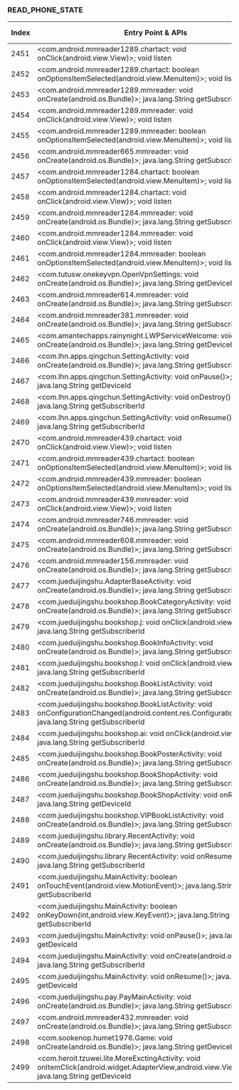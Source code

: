 ### READ_PHONE_STATE
| Index | Entry Point & APIs | Screen shot | Resource id | Label |
| ------------- | ------------- | ------------- |-------------|-------------|
| 2451 | <com.android.mmreader1289.chartact: void onClick(android.view.View)>; void listen | ![](D:\COSMOS\output\py\Drebin\VirusShare_Android_20130506\VirusShare_53ce77850aa272af358262ecc7286e1d\com.android.mmreader1289.chartact.png) |  | |
| 2452 | <com.android.mmreader1289.chartact: boolean onOptionsItemSelected(android.view.MenuItem)>; void listen | ![](D:\COSMOS\output\py\Drebin\VirusShare_Android_20130506\VirusShare_53ce77850aa272af358262ecc7286e1d\com.android.mmreader1289.chartact.png) |  | |
| 2453 | <com.android.mmreader1289.mmreader: void onCreate(android.os.Bundle)>; java.lang.String getSubscriberId | ![](D:\COSMOS\output\py\Drebin\VirusShare_Android_20130506\VirusShare_53ce77850aa272af358262ecc7286e1d\com.android.mmreader1289.mmreader.png) |  | |
| 2454 | <com.android.mmreader1289.mmreader: void onClick(android.view.View)>; void listen | ![](D:\COSMOS\output\py\Drebin\VirusShare_Android_20130506\VirusShare_53ce77850aa272af358262ecc7286e1d\com.android.mmreader1289.mmreader.png) |  | |
| 2455 | <com.android.mmreader1289.mmreader: boolean onOptionsItemSelected(android.view.MenuItem)>; void listen | ![](D:\COSMOS\output\py\Drebin\VirusShare_Android_20130506\VirusShare_53ce77850aa272af358262ecc7286e1d\com.android.mmreader1289.mmreader.png) |  | |
| 2456 | <com.android.mmreader665.mmreader: void onCreate(android.os.Bundle)>; java.lang.String getSubscriberId | ![](D:\COSMOS\output\py\Drebin\VirusShare_Android_20130506\VirusShare_f750fbdd67a585155862fc0a96acf10e\com.android.mmreader665.mmreader.png) |  | |
| 2457 | <com.android.mmreader1284.chartact: boolean onOptionsItemSelected(android.view.MenuItem)>; void listen | ![](D:\COSMOS\output\py\Drebin\VirusShare_Android_20130506\VirusShare_9fd69ad2248b54cb25bec901749301da\com.android.mmreader1284.chartact.png) |  | |
| 2458 | <com.android.mmreader1284.chartact: void onClick(android.view.View)>; void listen | ![](D:\COSMOS\output\py\Drebin\VirusShare_Android_20130506\VirusShare_9fd69ad2248b54cb25bec901749301da\com.android.mmreader1284.chartact.png) |  | |
| 2459 | <com.android.mmreader1284.mmreader: void onCreate(android.os.Bundle)>; java.lang.String getSubscriberId | ![](D:\COSMOS\output\py\Drebin\VirusShare_Android_20130506\VirusShare_9fd69ad2248b54cb25bec901749301da\com.android.mmreader1284.mmreader.png) |  | |
| 2460 | <com.android.mmreader1284.mmreader: void onClick(android.view.View)>; void listen | ![](D:\COSMOS\output\py\Drebin\VirusShare_Android_20130506\VirusShare_9fd69ad2248b54cb25bec901749301da\com.android.mmreader1284.mmreader.png) |  | |
| 2461 | <com.android.mmreader1284.mmreader: boolean onOptionsItemSelected(android.view.MenuItem)>; void listen | ![](D:\COSMOS\output\py\Drebin\VirusShare_Android_20130506\VirusShare_9fd69ad2248b54cb25bec901749301da\com.android.mmreader1284.mmreader.png) |  | |
| 2462 | <com.tutusw.onekeyvpn.OpenVpnSettings: void onCreate(android.os.Bundle)>; java.lang.String getDeviceId | ![](D:\COSMOS\output\py\Drebin\VirusShare_Android_20130506\VirusShare_d7f0ea8c707d7c29558d4df1ee7c56c4\com.tutusw.onekeyvpn.OpenVpnSettings.png) |  | |
| 2463 | <com.android.mmreader614.mmreader: void onCreate(android.os.Bundle)>; java.lang.String getSubscriberId | ![](D:\COSMOS\output\py\Drebin\VirusShare_Android_20130506\VirusShare_54e233c2b966e528b2b83f27f005d822\com.android.mmreader614.mmreader.png) |  | |
| 2464 | <com.android.mmreader381.mmreader: void onCreate(android.os.Bundle)>; java.lang.String getSubscriberId | ![](D:\COSMOS\output\py\Drebin\VirusShare_Android_20130506\VirusShare_55443017a9683c5d1270e813aa39a76d\com.android.mmreader381.mmreader.png) |  | |
| 2465 | <com.amantechapps.rainynight.LWPServiceWelcome: void onCreate(android.os.Bundle)>; java.lang.String getDeviceId | ![](D:\COSMOS\output\py\Drebin\VirusShare_Android_20130506\VirusShare_55628b13f8a6bcd2d0a17a14c9be040b\com.amantechapps.rainynight.LWPServiceWelcome.png) |  | |
| 2466 | <com.lhn.apps.qingchun.SettingActivity: void onCreate(android.os.Bundle)>; java.lang.String getSubscriberId | ![](D:\COSMOS\output\py\Drebin\VirusShare_Android_20130506\VirusShare_556757a6b2cfe4740c06e9d348f3a527\com.lhn.apps.qingchun.SettingActivity.png) |  | |
| 2467 | <com.lhn.apps.qingchun.SettingActivity: void onPause()>; java.lang.String getDeviceId | ![](D:\COSMOS\output\py\Drebin\VirusShare_Android_20130506\VirusShare_556757a6b2cfe4740c06e9d348f3a527\com.lhn.apps.qingchun.SettingActivity.png) |  | |
| 2468 | <com.lhn.apps.qingchun.SettingActivity: void onDestroy()>; java.lang.String getSubscriberId | ![](D:\COSMOS\output\py\Drebin\VirusShare_Android_20130506\VirusShare_556757a6b2cfe4740c06e9d348f3a527\com.lhn.apps.qingchun.SettingActivity.png) |  | |
| 2469 | <com.lhn.apps.qingchun.SettingActivity: void onResume()>; java.lang.String getSubscriberId | ![](D:\COSMOS\output\py\Drebin\VirusShare_Android_20130506\VirusShare_556757a6b2cfe4740c06e9d348f3a527\com.lhn.apps.qingchun.SettingActivity.png) |  | |
| 2470 | <com.android.mmreader439.chartact: void onClick(android.view.View)>; void listen | ![](D:\COSMOS\output\py\Drebin\VirusShare_Android_20130506\VirusShare_55b2ab90955300f72a37b380adda103a\com.android.mmreader439.chartact.png) |  | |
| 2471 | <com.android.mmreader439.chartact: boolean onOptionsItemSelected(android.view.MenuItem)>; void listen | ![](D:\COSMOS\output\py\Drebin\VirusShare_Android_20130506\VirusShare_55b2ab90955300f72a37b380adda103a\com.android.mmreader439.chartact.png) |  | |
| 2472 | <com.android.mmreader439.mmreader: boolean onOptionsItemSelected(android.view.MenuItem)>; void listen | ![](D:\COSMOS\output\py\Drebin\VirusShare_Android_20130506\VirusShare_55b2ab90955300f72a37b380adda103a\com.android.mmreader439.mmreader.png) |  | |
| 2473 | <com.android.mmreader439.mmreader: void onClick(android.view.View)>; void listen | ![](D:\COSMOS\output\py\Drebin\VirusShare_Android_20130506\VirusShare_55b2ab90955300f72a37b380adda103a\com.android.mmreader439.mmreader.png) |  | |
| 2474 | <com.android.mmreader746.mmreader: void onCreate(android.os.Bundle)>; java.lang.String getSubscriberId | ![](D:\COSMOS\output\py\Drebin\VirusShare_Android_20130506\VirusShare_562dff177a850c48e235da62064b95f8\com.android.mmreader746.mmreader.png) |  | |
| 2475 | <com.android.mmreader608.mmreader: void onCreate(android.os.Bundle)>; java.lang.String getSubscriberId | ![](D:\COSMOS\output\py\Drebin\VirusShare_Android_20130506\VirusShare_564c7da0a8b0c52e60d4c9c9b99e6d00\com.android.mmreader608.mmreader.png) |  | |
| 2476 | <com.android.mmreader156.mmreader: void onCreate(android.os.Bundle)>; java.lang.String getSubscriberId | ![](D:\COSMOS\output\py\Drebin\VirusShare_Android_20130506\VirusShare_5667385bf83b6e2a549f0370e4dc1544\com.android.mmreader156.mmreader.png) |  | |
| 2477 | <com.jueduijingshu.AdapterBaseActivity: void onCreate(android.os.Bundle)>; java.lang.String getSubscriberId | ![](D:\COSMOS\output\py\Drebin\VirusShare_Android_20130506\VirusShare_566dd6a785d67f8cc48941c7a1d99e19\com.jueduijingshu.AdapterBaseActivity.png) |  | |
| 2478 | <com.jueduijingshu.bookshop.BookCategoryActivity: void onCreate(android.os.Bundle)>; java.lang.String getSubscriberId | ![](D:\COSMOS\output\py\Drebin\VirusShare_Android_20130506\VirusShare_566dd6a785d67f8cc48941c7a1d99e19\com.jueduijingshu.bookshop.BookCategoryActivity.png) |  | |
| 2479 | <com.jueduijingshu.bookshop.j: void onClick(android.view.View)>; java.lang.String getSubscriberId | ![](D:\COSMOS\output\py\Drebin\VirusShare_Android_20130506\VirusShare_566dd6a785d67f8cc48941c7a1d99e19\com.jueduijingshu.bookshop.BookInfoActivity.png) |  | |
| 2480 | <com.jueduijingshu.bookshop.BookInfoActivity: void onCreate(android.os.Bundle)>; java.lang.String getSubscriberId | ![](D:\COSMOS\output\py\Drebin\VirusShare_Android_20130506\VirusShare_566dd6a785d67f8cc48941c7a1d99e19\com.jueduijingshu.bookshop.BookInfoActivity.png) |  | |
| 2481 | <com.jueduijingshu.bookshop.l: void onClick(android.view.View)>; java.lang.String getSubscriberId | ![](D:\COSMOS\output\py\Drebin\VirusShare_Android_20130506\VirusShare_566dd6a785d67f8cc48941c7a1d99e19\com.jueduijingshu.bookshop.BookInfoActivity.png) |  | |
| 2482 | <com.jueduijingshu.bookshop.BookListActivity: void onCreate(android.os.Bundle)>; java.lang.String getSubscriberId | ![](D:\COSMOS\output\py\Drebin\VirusShare_Android_20130506\VirusShare_566dd6a785d67f8cc48941c7a1d99e19\com.jueduijingshu.bookshop.BookListActivity.png) |  | |
| 2483 | <com.jueduijingshu.bookshop.BookListActivity: void onConfigurationChanged(android.content.res.Configuration)>; java.lang.String getSubscriberId | ![](D:\COSMOS\output\py\Drebin\VirusShare_Android_20130506\VirusShare_566dd6a785d67f8cc48941c7a1d99e19\com.jueduijingshu.bookshop.BookListActivity.png) |  | |
| 2484 | <com.jueduijingshu.bookshop.ai: void onClick(android.view.View)>; java.lang.String getSubscriberId | ![](D:\COSMOS\output\py\Drebin\VirusShare_Android_20130506\VirusShare_566dd6a785d67f8cc48941c7a1d99e19\com.jueduijingshu.bookshop.BookPosterActivity.png) |  | |
| 2485 | <com.jueduijingshu.bookshop.BookPosterActivity: void onCreate(android.os.Bundle)>; java.lang.String getSubscriberId | ![](D:\COSMOS\output\py\Drebin\VirusShare_Android_20130506\VirusShare_566dd6a785d67f8cc48941c7a1d99e19\com.jueduijingshu.bookshop.BookPosterActivity.png) |  | |
| 2486 | <com.jueduijingshu.bookshop.BookShopActivity: void onCreate(android.os.Bundle)>; java.lang.String getSubscriberId | ![](D:\COSMOS\output\py\Drebin\VirusShare_Android_20130506\VirusShare_566dd6a785d67f8cc48941c7a1d99e19\com.jueduijingshu.bookshop.BookShopActivity.png) |  | |
| 2487 | <com.jueduijingshu.bookshop.BookShopActivity: void onResume()>; java.lang.String getDeviceId | ![](D:\COSMOS\output\py\Drebin\VirusShare_Android_20130506\VirusShare_566dd6a785d67f8cc48941c7a1d99e19\com.jueduijingshu.bookshop.BookShopActivity.png) |  | |
| 2488 | <com.jueduijingshu.bookshop.VIPBookListActivity: void onCreate(android.os.Bundle)>; java.lang.String getSubscriberId | ![](D:\COSMOS\output\py\Drebin\VirusShare_Android_20130506\VirusShare_566dd6a785d67f8cc48941c7a1d99e19\com.jueduijingshu.bookshop.VIPBookListActivity.png) |  | |
| 2489 | <com.jueduijingshu.library.RecentActivity: void onCreate(android.os.Bundle)>; java.lang.String getSubscriberId | ![](D:\COSMOS\output\py\Drebin\VirusShare_Android_20130506\VirusShare_566dd6a785d67f8cc48941c7a1d99e19\com.jueduijingshu.library.RecentActivity.png) |  | |
| 2490 | <com.jueduijingshu.library.RecentActivity: void onResume()>; java.lang.String getSubscriberId | ![](D:\COSMOS\output\py\Drebin\VirusShare_Android_20130506\VirusShare_566dd6a785d67f8cc48941c7a1d99e19\com.jueduijingshu.library.RecentActivity.png) |  | |
| 2491 | <com.jueduijingshu.MainActivity: boolean onTouchEvent(android.view.MotionEvent)>; java.lang.String getSubscriberId | ![](D:\COSMOS\output\py\Drebin\VirusShare_Android_20130506\VirusShare_566dd6a785d67f8cc48941c7a1d99e19\com.jueduijingshu.MainActivity.png) |  | |
| 2492 | <com.jueduijingshu.MainActivity: boolean onKeyDown(int,android.view.KeyEvent)>; java.lang.String getSubscriberId | ![](D:\COSMOS\output\py\Drebin\VirusShare_Android_20130506\VirusShare_566dd6a785d67f8cc48941c7a1d99e19\com.jueduijingshu.MainActivity.png) |  | |
| 2493 | <com.jueduijingshu.MainActivity: void onPause()>; java.lang.String getDeviceId | ![](D:\COSMOS\output\py\Drebin\VirusShare_Android_20130506\VirusShare_566dd6a785d67f8cc48941c7a1d99e19\com.jueduijingshu.MainActivity.png) |  | |
| 2494 | <com.jueduijingshu.MainActivity: void onCreate(android.os.Bundle)>; java.lang.String getSubscriberId | ![](D:\COSMOS\output\py\Drebin\VirusShare_Android_20130506\VirusShare_566dd6a785d67f8cc48941c7a1d99e19\com.jueduijingshu.MainActivity.png) |  | |
| 2495 | <com.jueduijingshu.MainActivity: void onResume()>; java.lang.String getDeviceId | ![](D:\COSMOS\output\py\Drebin\VirusShare_Android_20130506\VirusShare_566dd6a785d67f8cc48941c7a1d99e19\com.jueduijingshu.MainActivity.png) |  | |
| 2496 | <com.jueduijingshu.pay.PayMainActivity: void onCreate(android.os.Bundle)>; java.lang.String getSubscriberId | ![](D:\COSMOS\output\py\Drebin\VirusShare_Android_20130506\VirusShare_566dd6a785d67f8cc48941c7a1d99e19\com.jueduijingshu.pay.PayMainActivity.png) |  | |
| 2497 | <com.android.mmreader432.mmreader: void onCreate(android.os.Bundle)>; java.lang.String getSubscriberId | ![](D:\COSMOS\output\py\Drebin\VirusShare_Android_20130506\VirusShare_56ae9b01e18c5bab59c1ead10a4ad34d\com.android.mmreader432.mmreader.png) |  | |
| 2498 | <com.sookenop.humet1976.Game: void onCreate(android.os.Bundle)>; java.lang.String getDeviceId | ![](D:\COSMOS\output\py\Drebin\VirusShare_Android_20130506\VirusShare_56b678b026be016d09bea807fd9c8d6f\com.sookenop.humet1976.Game.png) |  | |
| 2499 | <com.heroit.tzuwei.lite.MoreExctingActivity: void onItemClick(android.widget.AdapterView,android.view.View,int,long)>; java.lang.String getDeviceId | ![](D:\COSMOS\output\py\Drebin\VirusShare_Android_20130506\VirusShare_56cd8ac9adfc0e38496939385aa510fa\com.heroit.tzuwei.lite.MoreExctingActivity.png) |  | |
